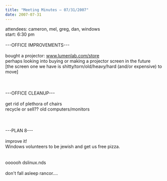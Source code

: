 ```yaml
---
title: "Meeting Minutes – 07/31/2007"
date: 2007-07-31
---
```

attendees: cameron, mel, greg, dan, windows<br />
start: 6:30 pm<br />
<br />
---OFFICE IMPROVEMENTS---<br />
<br />
bought a projector: www.lumenlab.com/store<br />
perhaps looking into buying or making a projector screen in the future<br />
[the screen one we have is shitty/torn/old/heavy/hard (and/or expensive) to move]<br />
<br />
<br />
<br />
---OFFICE CLEANUP---<br />
<br />
get rid of plethora of chairs<br />
recycle or sell?? old computers/monitors<br />
<br />
<br />
<br />
---PLAN 8---<br />
<br />
improve it!<br />
Windows volunteers to be jewish and get us free pizza.<br />
<br />
<br />
oooooh dslinux.nds<br />
<br />
don't fall asleep rancor....